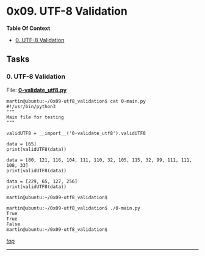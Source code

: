 # 0x09. UTF-8 Validation

**Table Of Context**
- [0. UTF-8 Validation](#0-UTF-8-Validation)

## Tasks


### 0. UTF-8 Validation
File: **[0-validate_utf8.py](0-validate_utf8.py)**


```
martin@ubuntu:~/0x09-utf8_validation$ cat 0-main.py
#!/usr/bin/python3
"""
Main file for testing
"""

validUTF8 = __import__('0-validate_utf8').validUTF8

data = [65]
print(validUTF8(data))

data = [80, 121, 116, 104, 111, 110, 32, 105, 115, 32, 99, 111, 111, 108, 33]
print(validUTF8(data))

data = [229, 65, 127, 256]
print(validUTF8(data))

martin@ubuntu:~/0x09-utf8_validation$

```

```
martin@ubuntu:~/0x09-utf8_validation$ ./0-main.py
True
True
False
martin@ubuntu:~/0x09-utf8_validation$

```



*[top](#0x09-UTF-8-Validation)*

---


